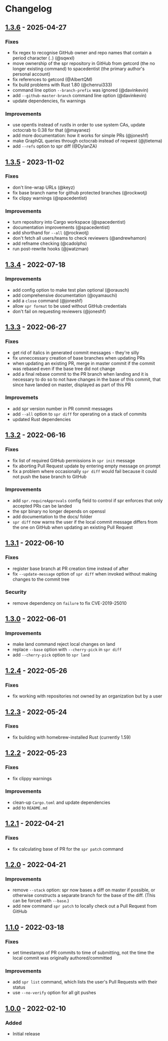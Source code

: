 # Changelog

## [1.3.6] - 2025-04-27

### Fixes

- fix regex to recognise GitHub owner and repo names that contain a period character (`.`) (@sqwxl)
- move ownership of the spr repository in GitHub from getcord (the no longer existing command) to spacedentist (the primary author's personal account)
- fix references to getcord (@AlbertQM)
- fix build problems with Rust 1.80 (@chenrui333)
- command line option `--branch-prefix` was ignored (@davinkevin)
- add `--github-master-branch` command line option (@davinkevin)
- update dependencies, fix warnings

### Improvements

- use opentls instead of rustls in order to use system CAs, update octocrab to 0.38 for that (@mayanez)
- add more documentation: how it works for simple PRs (@joneshf)
- make GraphQL queries through octocrab instead of reqwest (@jtietema)
- add `--refs` option to spr diff (@DylanZA)

## [1.3.5] - 2023-11-02

### Fixes

- don't line-wrap URLs (@keyz)
- fix base branch name for github protected branches (@rockwotj)
- fix clippy warnings (@spacedentist)

### Improvements

- turn repository into Cargo workspace (@spacedentist)
- documentation improvements (@spacedentist)
- add shorthand for `--all` (@rockwotj)
- don't fetch all users/teams to check reviewers (@andrewhamon)
- add refname checking (@cadolphs)
- run post-rewrite hooks (@jwatzman)

## [1.3.4] - 2022-07-18

### Improvements

- add config option to make test plan optional (@orausch)
- add comprehensive documentation (@oyamauchi)
- add a `close` command (@joneshf)
- allow `spr format` to be used without GitHub credentials
- don't fail on requesting reviewers (@joneshf)

## [1.3.3] - 2022-06-27

### Fixes

- get rid of italics in generated commit messages - they're silly
- fix unneccessary creation of base branches when updating PRs
- when updating an existing PR, merge in master commit if the commit was rebased even if the base tree did not change
- add a final rebase commit to the PR branch when landing and it is necessary to do so to not have changes in the base of this commit, that since have landed on master, displayed as part of this PR

### Improvemets

- add spr version number in PR commit messages
- add `--all` option to `spr diff` for operating on a stack of commits
- updated Rust dependencies

## [1.3.2] - 2022-06-16

### Fixes

- fix list of required GitHub permissions in `spr init` message
- fix aborting Pull Request update by entering empty message on prompt
- fix a problem where occasionally `spr diff` would fail because it could not push the base branch to GitHub

### Improvements

- add `spr.requireApprovals` config field to control if spr enforces that only accepted PRs can be landed
- the spr binary no longer depends on openssl
- add documentation to the docs/ folder
- `spr diff` now warns the user if the local commit message differs from the one on GitHub when updating an existing Pull Request

## [1.3.1] - 2022-06-10

### Fixes

- register base branch at PR creation time instead of after
- fix `--update-message` option of `spr diff` when invoked without making changes to the commit tree

### Security

- remove dependency on `failure` to fix CVE-2019-25010

## [1.3.0] - 2022-06-01

### Improvements

- make land command reject local changes on land
- replace `--base` option with `--cherry-pick` in `spr diff`
- add `--cherry-pick` option to `spr land`

## [1.2.4] - 2022-05-26

### Fixes

- fix working with repositories not owned by an organization but by a user

## [1.2.3] - 2022-05-24

### Fixes

- fix building with homebrew-installed Rust (currently 1.59)

## [1.2.2] - 2022-05-23

### Fixes

- fix clippy warnings

### Improvements

- clean-up `Cargo.toml` and update dependencies
- add to `README.md`

## [1.2.1] - 2022-04-21

### Fixes

- fix calculating base of PR for the `spr patch` command

## [1.2.0] - 2022-04-21

### Improvements

- remove `--stack` option: spr now bases a diff on master if possible, or otherwise constructs a separate branch for the base of the diff. (This can be forced with `--base`.)
- add new command `spr patch` to locally check out a Pull Request from GitHub

## [1.1.0] - 2022-03-18

### Fixes

- set timestamps of PR commits to time of submitting, not the time the local commit was originally authored/committed

### Improvements

- add `spr list` command, which lists the user's Pull Requests with their status
- use `--no-verify` option for all git pushes

## [1.0.0] - 2022-02-10

### Added

- Initial release

[1.0.0]: https://github.com/spacedentist/spr/releases/tag/v1.0.0
[1.1.0]: https://github.com/spacedentist/spr/releases/tag/v1.1.0
[1.2.0]: https://github.com/spacedentist/spr/releases/tag/v1.2.0
[1.2.1]: https://github.com/spacedentist/spr/releases/tag/v1.2.1
[1.2.2]: https://github.com/spacedentist/spr/releases/tag/v1.2.2
[1.2.3]: https://github.com/spacedentist/spr/releases/tag/v1.2.3
[1.2.4]: https://github.com/spacedentist/spr/releases/tag/v1.2.4
[1.3.0]: https://github.com/spacedentist/spr/releases/tag/v1.3.0
[1.3.1]: https://github.com/spacedentist/spr/releases/tag/v1.3.1
[1.3.2]: https://github.com/spacedentist/spr/releases/tag/v1.3.2
[1.3.3]: https://github.com/spacedentist/spr/releases/tag/v1.3.3
[1.3.4]: https://github.com/spacedentist/spr/releases/tag/v1.3.4
[1.3.5]: https://github.com/spacedentist/spr/releases/tag/v1.3.5
[1.3.6]: https://github.com/spacedentist/spr/releases/tag/v1.3.6
